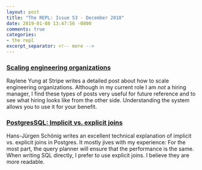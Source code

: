 ```yaml
---
layout: post
title: "The REPL: Issue 53 - December 2018"
date: 2019-01-08 13:47:56 -0800
comments: true
categories:
- the repl
excerpt_separator: <!-- more -->
---
```


### [Scaling engineering organizations][1]

Raylene Yung at Stripe writes a detailed post about how to scale engineering organizations. Although in my current role I am *not* a hiring manager, I find these types of posts very useful for future reference and to see what hiring looks like from the other side. Understanding the system allows you to use it for your benefit.

### [PostgresSQL: Implicit vs. explicit joins][2]

Hans-Jürgen Schönig writes an excellent technical explanation of implicit vs. explicit joins in Postgres. It mostly jives with my experience: For the most part, the query planner will ensure that the performance is the same. When writing SQL directly, I prefer to use explicit joins. I believe they are more readable.

[1]: https://stripe.com/atlas/guides/scaling-eng#introduction
[2]: https://www.cybertec-postgresql.com/en/postgressql-implicit-vs-explicit-joins/
